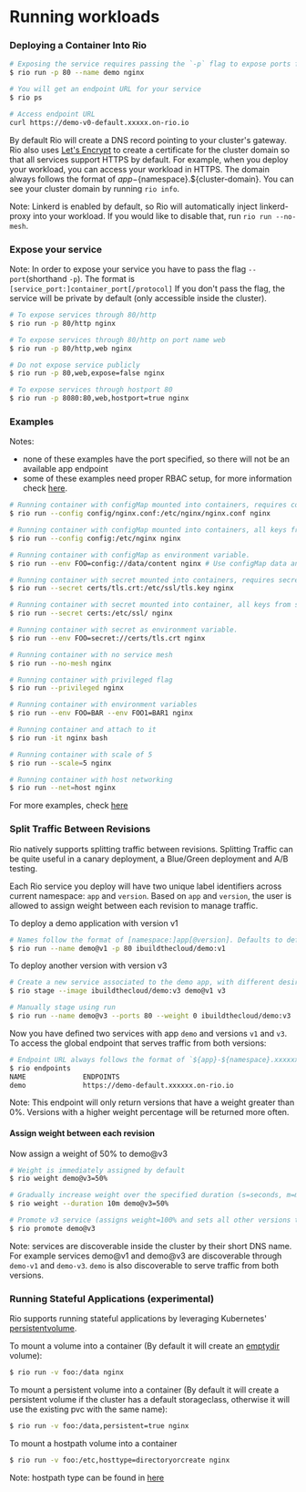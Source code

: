 # Running workloads

### Deploying a Container Into Rio

```bash
# Exposing the service requires passing the `-p` flag to expose ports from the container
$ rio run -p 80 --name demo nginx

# You will get an endpoint URL for your service
$ rio ps

# Access endpoint URL
curl https://demo-v0-default.xxxxx.on-rio.io
```

By default Rio will create a DNS record pointing to your cluster's gateway. Rio also uses [Let's Encrypt](https://letsencrypt.org/) to create
a certificate for the cluster domain so that all services support HTTPS by default.
For example, when you deploy your workload, you can access your workload in HTTPS. The domain always follows the format
of ${app}-${namespace}.\${cluster-domain}. You can see your cluster domain by running `rio info`.

Note: Linkerd is enabled by default, so Rio will automatically inject linkerd-proxy into your workload. If you would like to disable that, run `rio run --no-mesh`.

### Expose your service

Note: In order to expose your service you have to pass the flag `--port`(shorthand `-p`). The format is `[service_port:]container_port[/protocol]`
If you don't pass the flag, the service will be private by default (only accessible inside the cluster).

```bash
# To expose services through 80/http
$ rio run -p 80/http nginx

# To expose services through 80/http on port name web
$ rio run -p 80/http,web nginx

# Do not expose service publicly
$ rio run -p 80,web,expose=false nginx

# To expose services through hostport 80
$ rio run -p 8080:80,web,hostport=true nginx
```

### Examples

Notes: 
- none of these examples have the port specified, so there will not be an available app endpoint
- some of these examples need proper RBAC setup, for more information check [here](./rbac.md).  

```bash
# Running container with configMap mounted into containers, requires configMap to exist in the same namespace
$ rio run --config config/nginx.conf:/etc/nginx/nginx.conf nginx

# Running container with configMap mounted into containers, all keys from config will be mounted
$ rio run --config config:/etc/nginx nginx

# Running container with configMap as environment variable.
$ rio run --env FOO=config://data/content nginx # Use configMap data and key content as value of environment variable FOO

# Running container with secret mounted into containers, requires secret to exist in the same namespace 
$ rio run --secret certs/tls.crt:/etc/ssl/tls.key nginx

# Running container with secret mounted into container, all keys from secret will be mounted
$ rio run --secret certs:/etc/ssl/ nginx

# Running container with secret as environment variable.
$ rio run --env FOO=secret://certs/tls.crt nginx

# Running container with no service mesh
$ rio run --no-mesh nginx

# Running container with privileged flag
$ rio run --privileged nginx

# Running container with environment variables
$ rio run --env FOO=BAR --env FOO1=BAR1 nginx

# Running container and attach to it
$ rio run -it nginx bash

# Running container with scale of 5
$ rio run --scale=5 nginx

# Running container with host networking
$ rio run --net=host nginx
```

For more examples, check [here](./cli-reference.md)

### Split Traffic Between Revisions
Rio natively supports splitting traffic between revisions. Splitting Traffic can be quite useful in a canary deployment, a Blue/Green deployment and A/B testing. 

Each Rio service you deploy will have two unique label identifiers across current namespace: `app` and `version`.
Based on `app` and `version`, the user is allowed to assign weight between each revision to manage traffic.

To deploy a demo application with version v1

```bash
# Names follow the format of [namespace:]app[@version]. Defaults to default namespace and v0 version.
$ rio run --name demo@v1 -p 80 ibuildthecloud/demo:v1
```

To deploy another version with version v3

```bash
# Create a new service associated to the demo app, with different desired version and image, and give it a weight of zero
$ rio stage --image ibuildthecloud/demo:v3 demo@v1 v3 

# Manually stage using run
$ rio run --name demo@v3 --ports 80 --weight 0 ibuildthecloud/demo:v3 
```

Now you have defined two services with app `demo` and versions `v1` and `v3`. To access the global endpoint that serves
traffic from both versions:

```bash
# Endpoint URL always follows the format of `${app}-${namespace}.xxxxxx.on-rio.io`
$ rio endpoints
NAME              ENDPOINTS
demo              https://demo-default.xxxxxx.on-rio.io
```
Note: This endpoint will only return versions that have a weight greater than 0%. Versions with a higher weight percentage will be returned more often.

#### Assign weight between each revision

Now assign a weight of 50% to demo@v3

```bash
# Weight is immediately assigned by default
$ rio weight demo@v3=50%

# Gradually increase weight over the specified duration (s=seconds, m=minutes, h=hours)
$ rio weight --duration 10m demo@v3=50%

# Promote v3 service (assigns weight=100% and sets all other versions to weight = 0%)
$ rio promote demo@v3
```

Note: services are discoverable inside the cluster by their short DNS name. For example services demo@v1 and demo@v3 are discoverable through
`demo-v1` and `demo-v3`. `demo` is also discoverable to serve traffic from both versions.

### Running Stateful Applications (experimental)

Rio supports running stateful applications by leveraging Kubernetes' [persistentvolume](https://kubernetes.io/docs/concepts/storage/persistent-volumes/).


To mount a volume into a container (By default it will create an [emptydir](https://kubernetes.io/docs/concepts/storage/volumes/#emptydir) volume):

```bash
$ rio run -v foo:/data nginx
```

To mount a persistent volume into a container (By default it will create a persistent volume if the cluster has a default storageclass, otherwise it will use the existing pvc with the same name):

```bash
$ rio run -v foo:/data,persistent=true nginx
```

To mount a hostpath volume into a container

```bash
$ rio run -v foo:/etc,hosttype=directoryorcreate nginx
``` 

Note: hostpath type can be found in [here](https://kubernetes.io/docs/concepts/storage/volumes/#hostpath)

